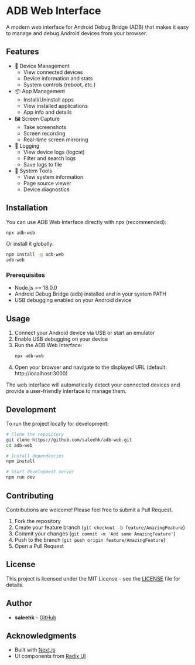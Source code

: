 # ADB Web Interface

A modern web interface for Android Debug Bridge (ADB) that makes it easy to manage and debug Android devices from your browser.

## Features

- 📱 Device Management
  - View connected devices
  - Device information and stats
  - System controls (reboot, etc.)
- 📦 App Management
  - Install/Uninstall apps
  - View installed applications
  - App info and details
- 🖼️ Screen Capture
  - Take screenshots
  - Screen recording
  - Real-time screen mirroring
- 📝 Logging
  - View device logs (logcat)
  - Filter and search logs
  - Save logs to file
- 🔧 System Tools
  - View system information
  - Page source viewer
  - Device diagnostics

## Installation

You can use ADB Web Interface directly with npx (recommended):

```bash
npx adb-web
```

Or install it globally:

```bash
npm install -g adb-web
adb-web
```

### Prerequisites

- Node.js >= 18.0.0
- Android Debug Bridge (adb) installed and in your system PATH
- USB debugging enabled on your Android device

## Usage

1. Connect your Android device via USB or start an emulator
2. Enable USB debugging on your device
3. Run the ADB Web Interface:
   ```bash
   npx adb-web
   ```
4. Open your browser and navigate to the displayed URL (default: http://localhost:3000)

The web interface will automatically detect your connected devices and provide a user-friendly interface to manage them.

## Development

To run the project locally for development:

```bash
# Clone the repository
git clone https://github.com/saleehk/adb-web.git
cd adb-web

# Install dependencies
npm install

# Start development server
npm run dev
```

## Contributing

Contributions are welcome! Please feel free to submit a Pull Request.

1. Fork the repository
2. Create your feature branch (`git checkout -b feature/AmazingFeature`)
3. Commit your changes (`git commit -m 'Add some AmazingFeature'`)
4. Push to the branch (`git push origin feature/AmazingFeature`)
5. Open a Pull Request

## License

This project is licensed under the MIT License - see the [LICENSE](LICENSE) file for details.

## Author

- **saleehk** - [GitHub](https://github.com/saleehk)

## Acknowledgments

- Built with [Next.js](https://nextjs.org/)
- UI components from [Radix UI](https://www.radix-ui.com/)

